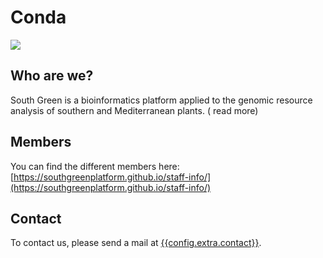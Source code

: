 # Conda

![](pages/images/Conda_logo.jpg)

## Who are we?

South Green is a bioinformatics platform applied to the genomic resource analysis of southern and Mediterranean plants. ( read more)

## Members

You can find the different members here: [https://southgreenplatform.github.io/staff-info/](https://southgreenplatform.github.io/staff-info/)

## Contact

To contact us, please send a mail at [{{config.extra.contact}}]({{config.extra.contact}}).
